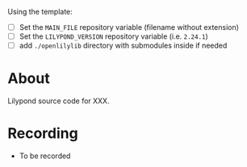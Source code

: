 Using the template:
- [ ] Set the `MAIN_FILE` repository variable (filename without extension)
- [ ] Set the `LILYPOND_VERSION` repository variable (i.e. `2.24.1`)
- [ ] add `./openlilylib` directory with submodules inside if needed

# About

Lilypond source code for XXX.

# Recording

- To be recorded
